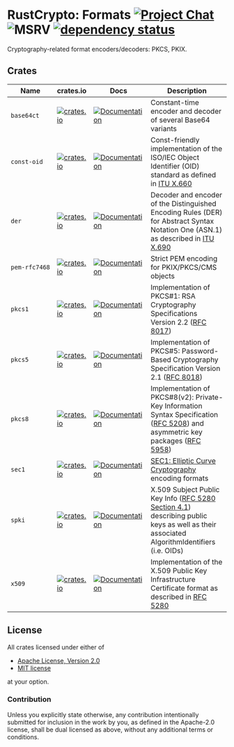 # RustCrypto: Formats [![Project Chat][chat-image]][chat-link] ![MSRV][msrv-image] [![dependency status][deps-image]][deps-link] 

Cryptography-related format encoders/decoders: PKCS, PKIX.

## Crates

| Name | crates.io | Docs | Description |
|------|-----------|------|--------------|
| `base64ct` | [![crates.io](https://img.shields.io/crates/v/base64ct.svg)](https://crates.io/crates/base64ct) | [![Documentation](https://docs.rs/base64ct/badge.svg)](https://docs.rs/base64ct) | Constant-time encoder and decoder of several Base64 variants |
| `const‑oid` | [![crates.io](https://img.shields.io/crates/v/const-oid.svg)](https://crates.io/crates/const-oid) | [![Documentation](https://docs.rs/const-oid/badge.svg)](https://docs.rs/const-oid) | Const-friendly implementation of the ISO/IEC Object Identifier (OID) standard as defined in [ITU X.660] |
| `der` | [![crates.io](https://img.shields.io/crates/v/der.svg)](https://crates.io/crates/der) | [![Documentation](https://docs.rs/der/badge.svg)](https://docs.rs/der) | Decoder and encoder of the Distinguished Encoding Rules (DER) for Abstract Syntax Notation One (ASN.1) as described in [ITU X.690] |
| `pem‑rfc7468` | [![crates.io](https://img.shields.io/crates/v/pem-rfc7468.svg)](https://crates.io/crates/pem-rfc7468) | [![Documentation](https://docs.rs/pem-rfc7468/badge.svg)](https://docs.rs/pem-rfc7468) | Strict PEM encoding for PKIX/PKCS/CMS objects |
| `pkcs1` | [![crates.io](https://img.shields.io/crates/v/pkcs1.svg)](https://crates.io/crates/pkcs1) | [![Documentation](https://docs.rs/pkcs1/badge.svg)](https://docs.rs/pkcs1) | Implementation of PKCS#1: RSA Cryptography Specifications Version 2.2 ([RFC 8017]) |
| `pkcs5` | [![crates.io](https://img.shields.io/crates/v/pkcs5.svg)](https://crates.io/crates/pkcs5) | [![Documentation](https://docs.rs/pkcs5/badge.svg)](https://docs.rs/pkcs5) | Implementation of PKCS#5: Password-Based Cryptography Specification Version 2.1 ([RFC 8018]) |
| `pkcs8` | [![crates.io](https://img.shields.io/crates/v/pkcs8.svg)](https://crates.io/crates/pkcs8) | [![Documentation](https://docs.rs/pkcs8/badge.svg)](https://docs.rs/pkcs8) | Implementation of PKCS#8(v2): Private-Key Information Syntax Specification ([RFC 5208]) and asymmetric key packages ([RFC 5958]) |
| `sec1` | [![crates.io](https://img.shields.io/crates/v/sec1.svg)](https://crates.io/crates/sec1) | [![Documentation](https://docs.rs/sec1/badge.svg)](https://docs.rs/sec1) | [SEC1: Elliptic Curve Cryptography] encoding formats |
| `spki` | [![crates.io](https://img.shields.io/crates/v/spki.svg)](https://crates.io/crates/spki) | [![Documentation](https://docs.rs/spki/badge.svg)](https://docs.rs/spki) | X.509 Subject Public Key Info ([RFC 5280 Section 4.1]) describing public keys as well as their associated AlgorithmIdentifiers (i.e. OIDs) |
| `x509` | [![crates.io](https://img.shields.io/crates/v/x509.svg)](https://crates.io/crates/x509) | [![Documentation](https://docs.rs/x509/badge.svg)](https://docs.rs/x509) | Implementation of the X.509 Public Key Infrastructure Certificate format as described in [RFC 5280] |

## License

All crates licensed under either of

 * [Apache License, Version 2.0](http://www.apache.org/licenses/LICENSE-2.0)
 * [MIT license](http://opensource.org/licenses/MIT)

at your option.

### Contribution

Unless you explicitly state otherwise, any contribution intentionally submitted
for inclusion in the work by you, as defined in the Apache-2.0 license, shall be
dual licensed as above, without any additional terms or conditions.

[//]: # (badges)

[chat-image]: https://img.shields.io/badge/zulip-join_chat-blue.svg
[chat-link]: https://rustcrypto.zulipchat.com/#narrow/stream/300570-formats
[deps-image]: https://deps.rs/repo/github/RustCrypto/formats/status.svg
[deps-link]: https://deps.rs/repo/github/RustCrypto/formats
[msrv-image]: https://img.shields.io/badge/rustc-1.51+-blue.svg

[//]: # (links)

[ITU X.660]: https://www.itu.int/rec/T-REC-X.660
[ITU X.690]: https://www.itu.int/rec/T-REC-X.690
[RFC 5208]: https://datatracker.ietf.org/doc/html/rfc5208
[RFC 5280 Section 4.1]: https://datatracker.ietf.org/doc/html/rfc5280#section-4.1
[RFC 5280]: https://datatracker.ietf.org/doc/html/rfc5280
[RFC 5958]: https://datatracker.ietf.org/doc/html/rfc5958
[RFC 8017]: https://datatracker.ietf.org/doc/html/rfc8017
[RFC 8018]: https://datatracker.ietf.org/doc/html/rfc8018
[SEC1: Elliptic Curve Cryptography]: https://www.secg.org/sec1-v2.pdf

